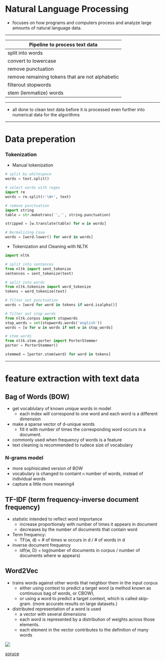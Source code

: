 # Natural Language Processing 
- focuses on how programs and computers process and analyze large amounts of natural language data.
---
| Pipeline to process text data                   |
|-------------------------------------------------|
| split into words                                |
| convert to lowercase                            |
| remove punctuation                              |
| remove remaining tokens that are not alphabetic |
| filterout stopwords                             |
| stem (lemmatize) words                          |
---
- all done to clean text data before it is processed even further into numerical data for the algorithms
---
# Data preperation
### Tokenization
- Manual tokenization
```python
# split by whitespace
words = text.split()

# select words with regex
import re
words = re.split(r'\W+', text)

# remove punctuation
import string
table = str.maketrans('','', string.punctuation)

stripped = [w.translate(table) for w in words]

# Normalizing Case
words = [word.lower() for word in words]
```
- Tokenization and Cleaning with NLTK

```python
import nltk

# split into sentences
from nltk import sent_tokenize
sentences = sent_tokenize(text)

# split into words
from nltk.tokenize import word_tokenize
tokens = word_tokenize(text)

# filter out punctuation
words = [word for word in tokens if word.isalpha()]

# filter out stop words
from nltk.corpus import stopwords
stop_words = set(stopwords.words('english'))
words = [w for w in words if not w in stop_words]

# stem words
from nltk.stem.porter import PorterStemmer
porter = PorterStemmer()

stemmed = [porter.stem(word) for word in tokens]
```
---
# feature extraction with text data 

## Bag of Words (BOW)
- get vocablulary of known unique words in model 
    -  each index will correspond to one word and each word is a different dimension
- make a sparse vector of d-unique words 
    - fill it with number of times the corresponding word occurs in a document.
- commonly used when frequency of words is a feature 
- text cleaning is recommended to rudece size of vocabulary 
### N-grams model
- more sophisicated version of BOW
- vocabulary is changed to containt `n` number of words, instead of individual words
-  capture a little  more meaning4

## TF-IDF (term frequency-inverse document frequency)
- statistic intended to reflect word importance
    - increase proportionaly with number of times it appears in document
    - decreases by the number of documents that contain word
- Term frequency:
    - TF(w, d) = # of times w occurs in d / # of words in d
- inverse document frequency
    - idf(w, D) = log(number of documents in corpus / number of documents where w appears)

## Word2Vec
- trains words against other words that neighbor them in the input corpus
    -  either using context to predict a target word (a method known as continuous bag of words, or CBOW), 
    - or using a word to predict a target context, which is called skip-gram. (more accurate results on large datasets.)
- distributed representation of a word is used
    - a vector with several dimensions
    - each word is represented by a distribution of weights across those elements.
    - each element in the vector contributes to the definition of many words

<img src="https://miro.medium.com/max/704/1*VE6e-n7Ot2cy3N6PVnibAw.png">

[soruce](https://medium.com/@zafaralibagh6/a-simple-word2vec-tutorial-61e64e38a6a1)